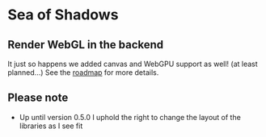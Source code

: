 # Sea of Shadows
## Render WebGL in the backend
It just so happens we added canvas and WebGPU support as well! (at least planned...)
See the [roadmap](notes/roadmap.md) for more details.

## Please note
* Up until version 0.5.0 I uphold the right to change the layout of the libraries as I see fit